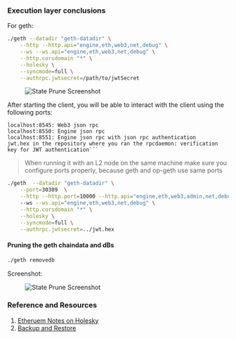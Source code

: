 ### Execution layer conclusions

For geth:

```bash
./geth --datadir "geth-datadir" \
    --http --http.api="engine,eth,web3,net,debug" \
    --ws --ws.api="engine,eth,web3,net,debug" \
    --http.corsdomain "*" \
    --holesky \
    --syncmode=full \
    --authrpc.jwtsecret=/path/to/jwtSecret
```

<figure>
  <img src="./img/geth-EL-holesky.png" alt="State Prune Screenshot">
</figure>

After starting the client, you will be able to interact with the client using the following ports:

````
localhost:8545: Web3 json rpc
localhost:8550: Engine json rpc
localhost:8551: Engine json rpc with json rpc authentication
jwt.hex in the repository where you ran the rpcdaemon: verification key for JWT authentication```
````

> When running it with an L2 node on the same machine make sure you configure ports properly, because geth and op-geth use same ports

```bash
./geth  --datadir "geth-datadir" \
    --port=30309  \
    --http --http.port=10000 --http.api="engine,eth,web3,admin,net,debug"
    --ws --ws.api="engine,eth,web3,net,debug" \
    --http.corsdomain "*" \
    --holesky \
    --syncmode=full \
    --authrpc.jwtsecret=../jwt.hex 
```

#### Pruning the geth chaindata and dBs

```bash
./geth removedb
```

Screenshot:

<figure>
  <img src="./img/state-prune.png" alt="State Prune Screenshot">
</figure>

### Reference and Resources

1. [Etheruem Notes on Holesky](https://notes.ethereum.org/@launchpad/holesky)
2. [Backup and Restore](https://geth.ethereum.org/docs/fundamentals/backup-restore)
